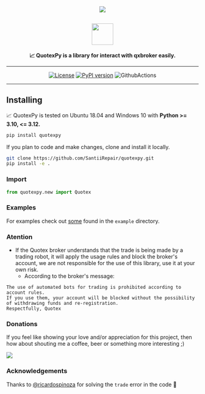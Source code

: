 <div align="center">
<img src="https://static.scarf.sh/a.png?x-pxid=cf317fe7-2188-4721-bc01-124bb5d5dbb2" />

## <img src="https://github.com/SantiiRepair/quotexpy/blob/main/.github/images/quotex-logo.png?raw=true" height="56"/>


**📈 QuotexPy is a library for interact with qxbroker easily.**

______________________________________________________________________

[![License](https://img.shields.io/badge/License-GPL--3.0-magenta.svg)](https://www.gnu.org/licenses/gpl-3.0.txt)
[![PyPI version](https://badge.fury.io/py/quotexpy.svg)](https://badge.fury.io/py/quotexpy)
![GithubActions](https://github.com/SantiiRepair/quotexpy/actions/workflows/pylint.yml/badge.svg)

</div>

______________________________________________________________________

## Installing

📈 QuotexPy is tested on Ubuntu 18.04 and Windows 10 with **Python >= 3.10, <= 3.12.**
```bash
pip install quotexpy
```

If you plan to code and make changes, clone and install it locally.

```bash
git clone https://github.com/SantiiRepair/quotexpy.git
pip install -e .
```

### Import
```python
from quotexpy.new import Quotex
```

### Examples
For examples check out [some](https://github.com/SantiiRepair/quotexpy/blob/main/example/main.py) found in the `example` directory.

### Atention

- If the Quotex broker understands that the trade is being made by a trading robot, it will apply the usage rules and block the broker's account, we are not responsible for the use of this library, use it at your own risk.
  - According to the broker's message:

```
The use of automated bots for trading is prohibited according to account rules.
If you use them, your account will be blocked without the possibility of withdrawing funds and re-registration.
Respectfully, Quotex
```

### Donations
If you feel like showing your love and/or appreciation for this project, then how about shouting me a coffee, beer or something more interesting ;)

<a href="https://www.buymeacoffee.com/SantiiRepair"><img src="https://img.buymeacoffee.com/button-api/?text=Buy me a whore&emoji=👯‍♀️&slug=SantiiRepair&button_colour=980028&font_colour=ffffff&font_family=Poppins&outline_colour=ffffff&coffee_colour=FFDD00" /></a>
<br>

### Acknowledgements
Thanks to [@ricardospinoza](https://github.com/ricardospinoza) for solving the `trade` error in the code 🚀
